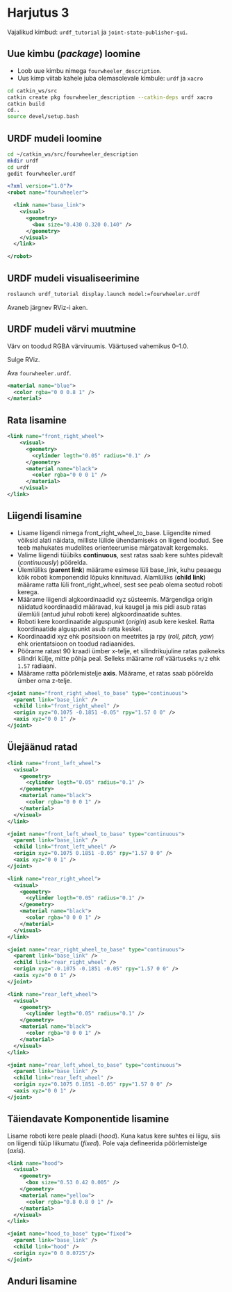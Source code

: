 # Harjutus 3

Vajalikud kimbud: `urdf_tutorial` ja `joint-state-publisher-gui`.

## Uue kimbu (_package_) loomine

- Loob uue kimbu nimega `fourwheeler_description`.
- Uus kimp viitab kahele juba olemasolevale kimbule: `urdf` ja `xacro`

```bash
cd catkin_ws/src
catkin create pkg fourwheeler_description --catkin-deps urdf xacro
catkin build
cd..
source devel/setup.bash
```

## URDF mudeli loomine

```bash
cd ~/catkin_ws/src/fourwheeler_description
mkdir urdf
cd urdf
gedit fourwheeler.urdf
```

```xml
<?xml version="1.0"?>
<robot name="fourwheeler">

  <link name="base_link">
    <visual>
      <geometry>
        <box size="0.430 0.320 0.140" />
      </geometry>
    </visual>
  </link>

</robot>
```

## URDF mudeli visualiseerimine

```bash
roslaunch urdf_tutorial display.launch model:=fourwheeler.urdf
```

Avaneb järgnev RViz-i aken.

## URDF mudeli värvi muutmine

Värv on toodud RGBA värviruumis. Väärtused vahemikus 0–1.0.

Sulge RViz.

Ava `fourwheeler.urdf`.

```xml
<material name="blue">
  <color rgba="0 0 0.8 1" />
</material>
```

## Rata lisamine

```xml
<link name="front_right_wheel">
    <visual>
      <geometry>
        <cylinder legth="0.05" radius="0.1" />
      </geometry>
      <material name="black">
        <color rgba="0 0 0 1" />
      </material>
    </visual>
</link>
```

## Liigendi lisamine

- Lisame liigendi nimega front_right_wheel_to_base. Liigendite nimed võiksid alati näidata, milliste lülide ühendamiseks on liigend loodud. See teeb mahukates mudelites orienteerumise märgatavalt kergemaks.
- Valime liigendi tüübiks **continuous**, sest ratas saab kere suhtes pidevalt (_continuously_) pöörelda.
- Ülemlüliks (**parent link**) määrame esimese lüli base_link, kuhu peaaegu kõik roboti komponendid lõpuks kinnituvad. Alamlüliks (**child link**) määrame ratta lüli front_right_wheel, sest see peab olema seotud roboti kerega.
- Määrame liigendi algkoordinaadid xyz süsteemis. Märgendiga origin näidatud koordinaadid määravad, kui kaugel ja mis pidi asub ratas ülemlüli (antud juhul roboti kere) algkoordinaatide suhtes.
- Roboti kere koordinaatide alguspunkt (_origin_) asub kere keskel. Ratta koordinaatide alguspunkt asub ratta keskel.
- Koordinaadid xyz ehk positsioon on meetrites ja rpy (_roll, pitch, yaw_) ehk orientatsioon on toodud radiaanides.
- Pöörame ratast 90 kraadi ümber x-telje, et silindrikujuline ratas paikneks silindri külje, mitte põhja peal. Selleks määrame _roll_ väärtuseks `π/2` ehk `1.57` radiaani.
- Määrame ratta pöörlemistelje **axis**. Määrame, et ratas saab pöörelda ümber oma z-telje.

```xml
<joint name="front_right_wheel_to_base" type="continuous">
  <parent link="base_link" />
  <child link="front_right_wheel" />
  <origin xyz="0.1075 -0.1851 -0.05" rpy="1.57 0 0" />
  <axis xyz="0 0 1" />
</joint>
```

## Ülejäänud ratad

```xml
<link name="front_left_wheel">
  <visual>
    <geometry>
      <cylinder legth="0.05" radius="0.1" />
    </geometry>
    <material name="black">
      <color rgba="0 0 0 1" />
    </material>
  </visual>
</link>

<joint name="front_left_wheel_to_base" type="continuous">
  <parent link="base_link" />
  <child link="front_left_wheel" />
  <origin xyz="0.1075 0.1851 -0.05" rpy="1.57 0 0" />
  <axis xyz="0 0 1" />
</joint>

<link name="rear_right_wheel">
  <visual>
    <geometry>
      <cylinder legth="0.05" radius="0.1" />
    </geometry>
    <material name="black">
      <color rgba="0 0 0 1" />
    </material>
  </visual>
</link>

<joint name="rear_right_wheel_to_base" type="continuous">
  <parent link="base_link" />
  <child link="rear_right_wheel" />
  <origin xyz="-0.1075 -0.1851 -0.05" rpy="1.57 0 0" />
  <axis xyz="0 0 1" />
</joint>

<link name="rear_left_wheel">
  <visual>
    <geometry>
      <cylinder legth="0.05" radius="0.1" />
    </geometry>
    <material name="black">
      <color rgba="0 0 0 1" />
    </material>
  </visual>
</link>

<joint name="rear_left_wheel_to_base" type="continuous">
  <parent link="base_link" />
  <child link="rear_left_wheel" />
  <origin xyz="0.1075 0.1851 -0.05" rpy="1.57 0 0" />
  <axis xyz="0 0 1" />
</joint>
```

## Täiendavate Komponentide lisamine

Lisame roboti kere peale plaadi (_hood_). Kuna katus kere suhtes ei liigu, siis on liigendi tüüp liikumatu (_fixed_). Pole vaja defineerida pöörlemistelge (_axis_).

```xml
<link name="hood">
  <visual>
    <geometry>
      <box size="0.53 0.42 0.005" />
    </geometry>
    <material name="yellow">
      <color rgba="0.8 0.8 0 1" />
    </material>
  </visual>
</link>

<joint name="hood_to_base" type="fixed">
  <parent link="base_link" />
  <child link="hood" />
  <origin xyz="0 0 0.0725"/>
</joint>
```

## Anduri lisamine

